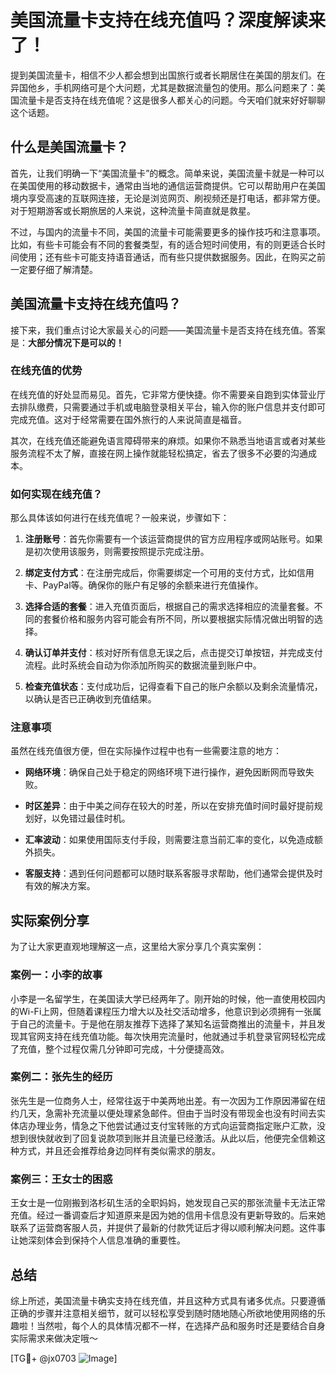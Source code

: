 # 美国流量卡支持在线充值吗？深度解读来了！

提到美国流量卡，相信不少人都会想到出国旅行或者长期居住在美国的朋友们。在异国他乡，手机网络可是个大问题，尤其是数据流量包的使用。那么问题来了：美国流量卡是否支持在线充值呢？这是很多人都关心的问题。今天咱们就来好好聊聊这个话题。

## 什么是美国流量卡？

首先，让我们明确一下“美国流量卡”的概念。简单来说，美国流量卡就是一种可以在美国使用的移动数据卡，通常由当地的通信运营商提供。它可以帮助用户在美国境内享受高速的互联网连接，无论是浏览网页、刷视频还是打电话，都非常方便。对于短期游客或长期旅居的人来说，这种流量卡简直就是救星。

不过，与国内的流量卡不同，美国的流量卡可能需要更多的操作技巧和注意事项。比如，有些卡可能会有不同的套餐类型，有的适合短时间使用，有的则更适合长时间使用；还有些卡可能支持语音通话，而有些只提供数据服务。因此，在购买之前一定要仔细了解清楚。

## 美国流量卡支持在线充值吗？

接下来，我们重点讨论大家最关心的问题——美国流量卡是否支持在线充值。答案是：**大部分情况下是可以的！**

### 在线充值的优势

在线充值的好处显而易见。首先，它非常方便快捷。你不需要亲自跑到实体营业厅去排队缴费，只需要通过手机或电脑登录相关平台，输入你的账户信息并支付即可完成充值。这对于经常需要在国外旅行的人来说简直是福音。

其次，在线充值还能避免语言障碍带来的麻烦。如果你不熟悉当地语言或者对某些服务流程不太了解，直接在网上操作就能轻松搞定，省去了很多不必要的沟通成本。

### 如何实现在线充值？

那么具体该如何进行在线充值呢？一般来说，步骤如下：

1. **注册账号**：首先你需要有一个该运营商提供的官方应用程序或网站账号。如果是初次使用该服务，则需要按照提示完成注册。
   
2. **绑定支付方式**：在注册完成后，你需要绑定一个可用的支付方式，比如信用卡、PayPal等。确保你的账户有足够的余额来进行充值操作。

3. **选择合适的套餐**：进入充值页面后，根据自己的需求选择相应的流量套餐。不同的套餐价格和服务内容可能会有所不同，所以要根据实际情况做出明智的选择。

4. **确认订单并支付**：核对好所有信息无误之后，点击提交订单按钮，并完成支付流程。此时系统会自动为你添加所购买的数据流量到账户中。

5. **检查充值状态**：支付成功后，记得查看下自己的账户余额以及剩余流量情况，以确认是否已正确收到充值结果。

### 注意事项

虽然在线充值很方便，但在实际操作过程中也有一些需要注意的地方：

- **网络环境**：确保自己处于稳定的网络环境下进行操作，避免因断网而导致失败。
  
- **时区差异**：由于中美之间存在较大的时差，所以在安排充值时间时最好提前规划好，以免错过最佳时机。

- **汇率波动**：如果使用国际支付手段，则需要注意当前汇率的变化，以免造成额外损失。

- **客服支持**：遇到任何问题都可以随时联系客服寻求帮助，他们通常会提供及时有效的解决方案。

## 实际案例分享

为了让大家更直观地理解这一点，这里给大家分享几个真实案例：

### 案例一：小李的故事

小李是一名留学生，在美国读大学已经两年了。刚开始的时候，他一直使用校园内的Wi-Fi上网，但随着课程压力增大以及社交活动增多，他意识到必须拥有一张属于自己的流量卡。于是他在朋友推荐下选择了某知名运营商推出的流量卡，并且发现其官网支持在线充值功能。每次快用完流量时，他就通过手机登录官网轻松完成了充值，整个过程仅需几分钟即可完成，十分便捷高效。

### 案例二：张先生的经历

张先生是一位商务人士，经常往返于中美两地出差。有一次因为工作原因滞留在纽约几天，急需补充流量以便处理紧急邮件。但由于当时没有带现金也没有时间去实体店办理业务，情急之下他尝试通过支付宝转账的方式向运营商指定账户汇款，没想到很快就收到了回复说款项到账并且流量已经激活。从此以后，他便完全信赖这种方式，并且还会推荐给身边同样有类似需求的朋友。

### 案例三：王女士的困惑

王女士是一位刚搬到洛杉矶生活的全职妈妈，她发现自己买的那张流量卡无法正常充值。经过一番调查后才知道原来是因为她的信用卡信息没有更新导致的。后来她联系了运营商客服人员，并提供了最新的付款凭证后才得以顺利解决问题。这件事让她深刻体会到保持个人信息准确的重要性。

## 总结

综上所述，美国流量卡确实支持在线充值，并且这种方式具有诸多优点。只要遵循正确的步骤并注意相关细节，就可以轻松享受到随时随地随心所欲地使用网络的乐趣啦！当然啦，每个人的具体情况都不一样，在选择产品和服务时还是要结合自身实际需求来做决定哦～

[TG💪+ @jx0703 ![Image](https://github.com/user-attachments/assets/dbca1d08-cadb-493c-b0ec-ad6f7a83f270)]